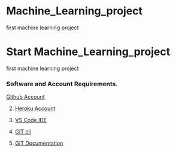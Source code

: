 # Machine_Learning_project
first machine learning project
# Start  Machine_Learning_project
first machine learning project
### Software and Account Requirements.

[Github Account](https://github.com)

2. [Heroku Account](https://dashboard.heroku.com/login)

3. [VS Code IDE](https://code.visualstudio.com/download)

4. [GIT cli](https://git-scm.com/downloads)

5. [GIT Documentation](https://git-scm.com/docs/gittutorial)


